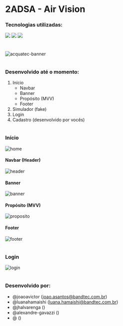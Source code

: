 # 2ADSA - Air Vision

### Tecnologias utilizadas: 
<p>
  <img src="https://img.shields.io/badge/CSS3-1572B6?style=for-the-badge&logo=css3&logoColor=white" />
  <img src="https://img.shields.io/badge/HTML5-E34F26?style=for-the-badge&logo=html5&logoColor=white" />
  <img src="https://img.shields.io/badge/JavaScript-F7DF1E?style=for-the-badge&logo=javascript&logoColor=black" />
</p>

#

![acquatec-banner](https://user-images.githubusercontent.com/53584199/135951148-63a419d4-9eff-4f4c-a863-d60a15bef6f9.png)

#

### Desenvolvido até o momento:
<ol>
  <li>Início
    <ul>
      <li>Navbar</li>
      <li>Banner</li>
      <li>Propósito (MVV)</li>
      <li>Footer</li>
    </ul>
  </li>
  <li>Simulador (fake)</li>
  <li>Login</li>
  <li>Cadastro (desenvolvido por vocês)</li>
</ol>

#

### Início

![home](https://user-images.githubusercontent.com/53584199/135952317-d56062fc-fd27-4b85-9164-8b0bb93adc3d.png)

#### Navbar (Header)

![header](https://user-images.githubusercontent.com/53584199/135952132-d7ccbbbc-d94f-4c28-8658-81b45c39ae05.png)

#### Banner

![banner](https://user-images.githubusercontent.com/53584199/135952126-7e2daa70-3b3a-4f78-a4c7-c059979903b0.png)

#### Propósito (MVV)

![proposito](https://user-images.githubusercontent.com/53584199/135952133-0699c6b8-9a99-4a77-ae25-821891879511.png)

#### Footer

![footer](https://user-images.githubusercontent.com/53584199/135952274-3acbe832-59e0-49cf-a138-a3ec72a5190a.png)

#

### Login

![login](https://user-images.githubusercontent.com/53584199/135952551-429f7d6d-ca17-4d4e-8671-fa4a9559e241.png)

# 

### Desenvolvido por:
- @joaoavictor (joao.asantos@bandtec.com.br)
- @luanahamaishi (luana.hamaishi@bandtec.com.br)
- @jhalvarenga ()
- @alexandre-gavazzi ()
- @ ()
